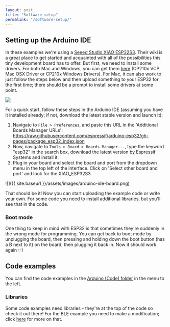 ```yaml
---
layout: post
title: "Software setup"
permalink: "/software-setup/"
---
```


## Setting up the Arduino IDE
In these examples we're using a [Seeed Studio XIAO ESP32S3](https://wiki.seeedstudio.com/xiao_esp32s3_getting_started/). Their wiki is a great place to get started and acquainted with all of the possibilities this tiny development board has to offer. But first, we need to install some drivers. For both Mac and Windows, you can get them [here](https://www.silabs.com/developers/usb-to-uart-bridge-vcp-drivers?tab=downloads) (CP210x VCP Mac OSX Driver or CP210x Windows Drivers). For Mac, it can also work to just follow the steps below and then upload something to your ESP32 for the first time; there should be a prompt to install some drivers at some point.

![](https://files.seeedstudio.com/wiki/SeeedStudio-XIAO-ESP32S3/img/2.jpg)

For a quick start, follow these steps in the Arduino IDE (assuming you have it installed already; if not, download the latest stable version and launch it):

1. Navigate to ```File > Preferences```, and paste this URL in the 'Additional Boards Manager URLs': <https://raw.githubusercontent.com/espressif/arduino-esp32/gh-pages/package_esp32_index.json>
2. Now, navigate to ```Tools > Board > Boards Manager...```, type the keyword "esp32" in the search box, download the latest version by Espressif Systems and install it.
3. Plug in your board and select the board and port from the dropdown menu in the top left of the interface. Click on 'Select other board and port' and look for the XIAO_ESP32S3. 

![]({{ site.baseurl }}/assets/images/arduino-ide-board.png)

That should be it! Now you can start uploading the example code or write your own. For some code you need to install additional libraries, but you'll see that in the code. 

### Boot mode
One thing to keep in mind with ESP32 is that sometimes they're suddenly in the wrong mode for programming. You can get back to boot mode by unplugging the board, then pressing and holding down the boot button (has a B next to it) on the board, then plugging it back in. Now it should work again :-)

## Code examples
You can find the code examples in the [Arduino (Code) folder](https://github.com/v0ss3n/midimadness/tree/main/Arduino%20(code)) in the menu to the left. 

<!-- ## Touch keyboard
The touch range example sounds like this:

<div class="videowrapper"><video width="480" height="360" controls>
  <source src="{{ site.baseurl }}/assets/videos/touch-range-sound.mp4" type="video/mp4"></video>
</div>

You can also connect something conductive, like a conductive spool knitted sample. Now the interaction is way more interesting!

<div class="videowrapper"><video width="480" height="360" autoplay loop muted>
  <source src="{{ site.baseurl }}/assets\videos\keyboard-glove.mp4" type="video/mp4"></video>
</div> -->

### Libraries
Some code examples need libraries - they're at the top of the code so check it out there! For the BLE example you need to make a modification; click [here](https://v0ss3n.github.io/midimadness/midi-bluetooth/) for more on that.


<!-- 
above setup
#include "driver/touch_sensor.h" 

// Store last read values to detect freezing
uint32_t lastTouchValues[8] = { 0 };

at the top of loop
int samePins = 0;

in:   for (int i = 0; i < 8; i++) {
    uint32_t touchValue = touchRead(touchPins[i]);

    if (touchValue == lastTouchValues[i]) {
      samePins++;
    }
    lastTouchValues[i] = touchValue;



or
    touchValues[i] = touchRead(touch_pins[i]);


    if (touchValues[i] == lastTouchValues[i]) {
      samePins++;
    }
    lastTouchValues[i] = touchValues[i];


before final closing bracket of the loop


  // All of the pins returned the same value, which means probably something is frozen.
  if (samePins == 8) {
    Serial.println("Restarting touch pad...");
    touch_pad_fsm_start();
  }







-->
